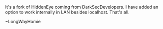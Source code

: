 It's a fork of HiddenEye coming from DarkSecDevelopers. I have added an option to work internally in LAN besides localhost.
That's all.

~LongWayHomie
